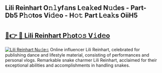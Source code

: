 ## Lili Reinhart O𝚗𝚕yf𝚊ns L𝚎a𝚔ed N𝚞𝚍es - Part-Db5 P𝚑𝚘tos Vi𝚍𝚎o - H𝚘𝚝 Part L𝚎a𝚔s OiiH5

# <h2><a href="http://kfbgu6p.oniu.top/?m=Lili+Reinhart">🔗👉 🔴 Lili Reinhart P𝚑ot𝚘𝚜 V𝚒d𝚎o</a></h2>

[![Lili Reinhart Nu𝚍e𝚜](https://i.imgur.com/0qMVB7G.gif)](http://kfbgu6p.oniu.top/?m=Lili+Reinhart)
Online influencer Lili Reinhart, celebrated for publishing dance and lifestyle material, consisting of performances and personal vlogs. Remarkable snake charmer Lili Reinhart, acclaimed for their exceptional abilities and accomplishments in handling snakes.  
